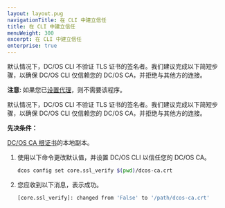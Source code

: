 ```yaml
---
layout: layout.pug
navigationTitle: 在 CLI 中建立信任
title: 在 CLI 中建立信任
menuWeight: 300
excerpt: 在 CLI 中建立信任
enterprise: true
---
```



 默认情况下，DC/OS CLI 不验证 TLS 证书的签名者。我们建议完成以下简短步骤，以确保 DC/OS CLI 仅信赖您的 DC/OS CA，并拒绝与其他方的连接。

<p class="message--note"><strong>注意: </strong>
如果您已<a href="/cn/1.11/security/ent/tls-ssl/haproxy-adminrouter/">设置代理</a>，则不需要该程序。</p>

默认情况下，DC/OS CLI 不验证 TLS 证书的签名者。我们建议完成以下简短步骤，以确保 DC/OS CLI 仅信赖您的 DC/OS CA，并拒绝与其他方的连接。

**先决条件：**


[DC/OS CA 根证书](/dcos/cn/1.11/security/ent/tls-ssl/get-cert/)的本地副本。

1. 使用以下命令更改默认值，并设置 DC/OS CLI 以信任您的 DC/OS CA。

   ```bash
   dcos config set core.ssl_verify $(pwd)/dcos-ca.crt
   ```

1. 您应收到以下消息，表示成功。

   ```bash
   [core.ssl_verify]: changed from 'False' to '/path/dcos-ca.crt'
   ```
